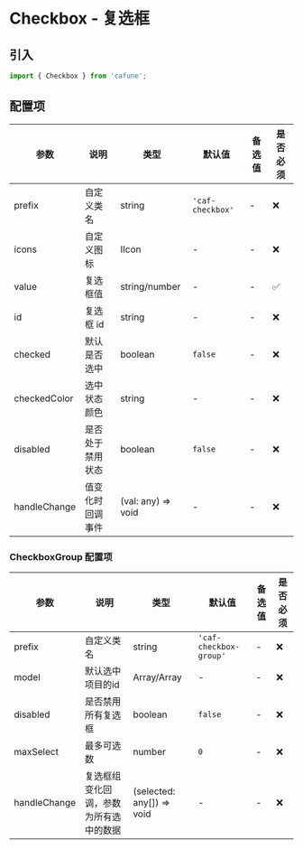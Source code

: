 # Checkbox - 复选框

## 引入
```jsx
import { Checkbox } from 'cafune';
```

## 配置项
| 参数 | 说明 | 类型 | 默认值 |备选值 | 是否必须 |
| --- | --- | --- | --- | --- | --- |
| prefix | 自定义类名 | string | `'caf-checkbox'` | - | ❌ |
| icons | 自定义图标 | IIcon | - | - | ❌ |
| value | 复选框值 | string/number | - | - | ✅  |
| id | 复选框 id | string | - | - | ❌ |
| checked | 默认是否选中 | boolean | `false` | - | ❌ |
| checkedColor | 选中状态颜色 | string | - | - | ❌ |
| disabled | 是否处于禁用状态 | boolean | `false` | - | ❌ |
| handleChange | 值变化时回调事件 | (val: any) => void | - | - | ❌ |

### CheckboxGroup 配置项
| 参数 | 说明 | 类型 | 默认值 |备选值 | 是否必须 |
| --- | --- | --- | --- | --- | --- |
| prefix | 自定义类名 | string | `'caf-checkbox-group'` | - | ❌ |
| model | 默认选中项目的id | Array/Array | - | - | ❌ |
| disabled | 是否禁用所有复选框 | boolean | `false` | - | ❌ |
| maxSelect | 最多可选数 | number | `0` | - | ❌ |
| handleChange | 复选框组变化回调，参数为所有选中的数据 | (selected: any[]) => void | - | - | ❌ |
